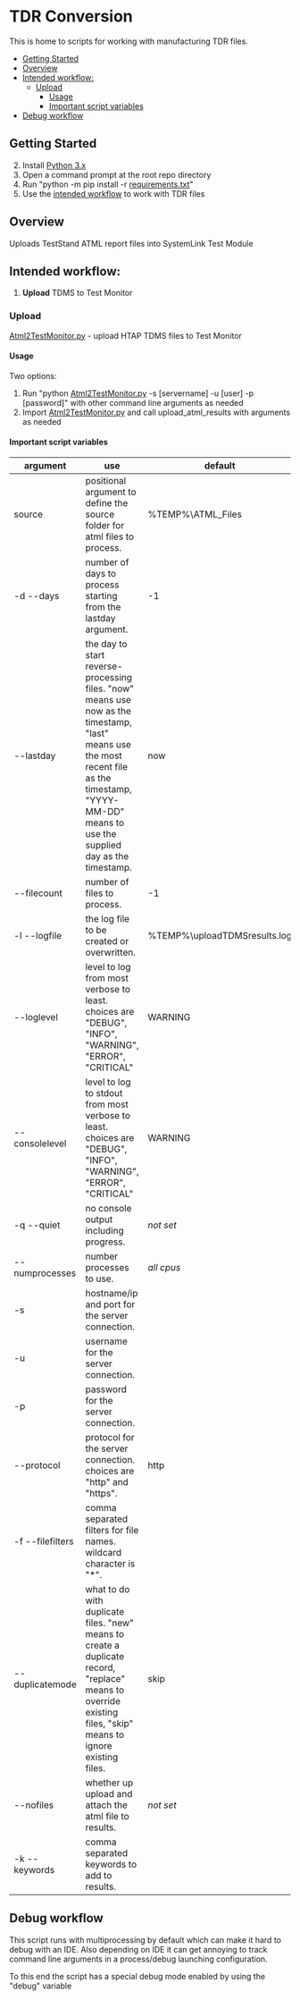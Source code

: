 # TDR Conversion <!-- omit in toc -->
This is home to scripts for working with manufacturing TDR files.

- [Getting Started](#getting-started)
- [Overview](#overview)
- [Intended workflow:](#intended-workflow)
  - [Upload](#upload)
    - [Usage](#usage)
    - [Important script variables](#important-script-variables)
- [Debug workflow](#debug-workflow)

## Getting Started
2. Install [Python 3.x](https://www.python.org/ftp/python/3.7.1/python-3.7.1-amd64.exe)
3. Open a command prompt at the root repo directory
4. Run "python -m pip install -r [requirements.txt](requirements.txt)"
5. Use the [intended workflow](#intended-workflow) to work with TDR files

## Overview
Uploads TestStand ATML report files into SystemLink Test Module

## Intended workflow:
1. **Upload** TDMS to Test Monitor

### Upload
[Atml2TestMonitor.py](Atml2TestMonitor.py) - upload HTAP TDMS files to Test Monitor

#### Usage
Two options:
1. Run "python [Atml2TestMonitor.py](Atml2TestMonitor.py) -s [servername] -u [user] -p [password]" with other command line arguments as needed
2. Import [Atml2TestMonitor.py](Atml2TestMonitor.py) and call upload_atml_results with arguments as needed

#### Important script variables
| argument | use | default |
| - | - | - |
| source | positional argument to define the source folder for atml files to process. | %TEMP%\ATML_Files |
| -d --days | number of days to process starting from the lastday argument. | -1 |
| --lastday | the day to start reverse-processing files. "now" means use now as the timestamp, "last" means use the most recent file as the timestamp, "YYYY-MM-DD" means to use the supplied day as the timestamp. | now |
| --filecount | number of files to process. | -1 |
| -l --logfile | the log file to be created or overwritten. | %TEMP%\uploadTDMSresults.log |
| --loglevel | level to log from most verbose to least. choices are "DEBUG", "INFO", "WARNING", "ERROR", "CRITICAL" | WARNING |
| --consolelevel | level to log to stdout from most verbose to least. choices are "DEBUG", "INFO", "WARNING", "ERROR", "CRITICAL" | WARNING |
| -q --quiet | no console output including progress. | _not set_ |
| --numprocesses | number processes to use. | _all cpus_ |
| -s | hostname/ip and port for the server connection. | |
| -u | username for the server connection. | |
| -p | password for the server connection. | |
| --protocol | protocol for the server connection. choices are "http" and "https". | http |
| -f --filefilters | comma separated filters for file names. wildcard character is "*". | |
| --duplicatemode | what to do with duplicate files. "new" means to create a duplicate record, "replace" means to override existing files, "skip" means to ignore existing files. | skip |
| --nofiles | whether up upload and attach the atml file to results. | _not set_|
| -k --keywords | comma separated keywords to add to results. | |

## Debug workflow
This script runs with multiprocessing by default which can make it hard to debug with an IDE. Also depending on IDE it can get annoying to track command line arguments in a process/debug launching configuration. 

To this end the script has a special debug mode enabled by using the "debug" variable

